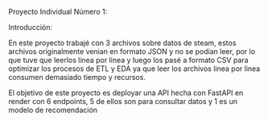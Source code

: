 Proyecto Individual Número 1:

Introducción:

En este proyecto trabajé con 3 archivos sobre datos de steam, estos archivos originalmente venian en formato JSON y no se podían leer, por lo que tuve que leerlos linea por linea y luego los pasé a formato CSV para optimizar los procesos de ETL y EDA ya que leer los archivos linea por linea consumen demasiado tiempo y recursos.

El objetivo de este proyecto es deployar una API hecha con FastAPI en render con 6 endpoints, 5 de ellos son para consultar datos y 1 es un modelo de recomendación
